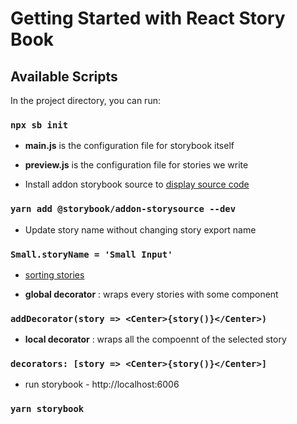 # Getting Started with React Story Book

## Available Scripts

In the project directory, you can run:

### `npx sb init`

- **main.js** is the configuration file for storybook itself
- **preview.js** is the configuration file for stories we write

 -  Install addon storybook source to [display source code](https://storybook.js.org/addons/@storybook/addon-storysource#displaying-full-source)

### `yarn add @storybook/addon-storysource --dev`

 -  Update story name without changing story export name

### `Small.storyName = 'Small Input' `

- [sorting stories](https://storybook.js.org/docs/react/writing-stories/naming-components-and-hierarchy#sorting-stories)

- **global decorator** : wraps every stories with some component

### `addDecorator(story => <Center>{story()}</Center>)`

- **local decorator** : wraps all the compoennt of the selected story

### `decorators: [story => <Center>{story()}</Center>]`

- run storybook - http://localhost:6006
### `yarn storybook`
